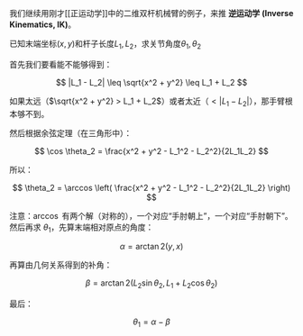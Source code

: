 我们继续用刚才[[正运动学]]中的二维双杆机械臂的例子，来推 **逆运动学 (Inverse Kinematics, IK)**。

已知末端坐标$(x,y)$和杆子长度$L_1,L_2$，求关节角度$\theta_{1},\theta_{2}$

首先我们要看能不能够得到：

$$
|L_1 - L_2| \leq \sqrt{x^2 + y^2} \leq L_1 + L_2
$$

如果太远（$\sqrt{x^2 + y^2} > L_1 + L_2$）或者太近（$< |L_1 - L_2|$），那手臂根本够不到。

然后根据余弦定理（在三角形中）：

$$
\cos \theta_2 = \frac{x^2 + y^2 - L_1^2 - L_2^2}{2L_1L_2}
$$

所以：

$$
\theta_2 = \arccos \left( \frac{x^2 + y^2 - L_1^2 - L_2^2}{2L_1L_2} \right)
$$

注意：$\arccos$ 有两个解（对称的），一个对应“手肘朝上”，一个对应“手肘朝下”。
然后再求 $\theta_1$，先算末端相对原点的角度：

$$
\alpha = \arctan 2(y, x)
$$

再算由几何关系得到的补角：

$$
\beta = \arctan 2(L_2 \sin \theta_2, L_1 + L_2 \cos \theta_2)
$$

最后：

$$
\theta_1 = \alpha - \beta
$$
